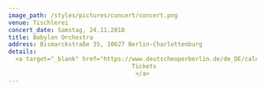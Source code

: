 ```yaml
---
image_path: /styles/pictures/concert/concert.png
venue: Tischlerei
concert_date: Samstag, 24.11.2018
title: Babylon Orchestra
address: Bismarckstraße 35, 10627 Berlin-Charlottenburg
details:
  <a target="_blank" href="https://www.deutscheoperberlin.de/de_DE/calendar/lieder-zwischen-euphrat-und-elbe.15308205">
                                   Tickets
                                    </a>
---
```


